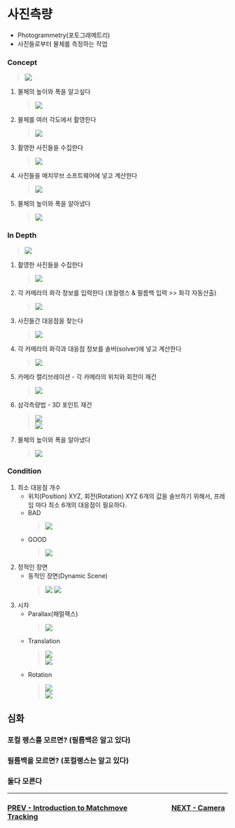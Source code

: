 # 사진측량
- Photogrammetry(포토그래메트리)
- 사진들로부터 물체를 측정하는 작업

### Concept
> ![](../img/week2/pgm_concept.png)

1. 물체의 높이와 폭을 알고싶다
    > ![](../img/week2/pgm_what_size.png)
1. 물체를 여러 각도에서 촬영한다
    > ![](../img/week2/pgm_take_photos.png)
1. 촬영한 사진들을 수집한다
    > ![](../img/week2/pgm_collected_photos.png)
1. 사진들을 매치무브 소프트웨어에 넣고 계산한다
    > ![](../img/week2/pgm_calculate.png)
1. 물체의 높이와 폭을 알아냈다
    > ![](../img/week2/pgm_survey.png)

### In Depth
> ![](../img/week2/pgm_in_depth.png)

1. 촬영한 사진들을 수집한다
    > ![](../img/week2/pgm_collected_photos.png)
1. 각 카메라의 화각 정보를 입력한다 (포컬랭스 & 필름백 입력 >> 화각 자동산출)
    > ![](../img/week2/pgm_fl_fb_aov.png)
1. 사진들간 대응점을 찾는다
    > ![](../img/week2/pgm_correspondence.png)
1. 각 카메라의 화각과 대응점 정보를 솔버(solver)에 넣고 계산한다
    > ![](../img/week2/pgm_calculate.png)
1. 카메라 캘리브레이션 - 각 카메라의 위치와 회전이 재건
    > ![](../img/week2/pgm_camera_calibration.png)
1. 삼각측량법 - 3D 포인트 재건
    > ![](../img/week2/pgm_triangulation.png)<br>
    > ![](../img/week2/pgm_triangulation_many.png)<br>
1. 물체의 높이와 폭을 알아냈다
    > ![](../img/week2/pgm_survey.png)

### Condition
1. 최소 대응점 개수
    - 위치(Position) XYZ, 회전(Rotation) XYZ 6개의 값을 솔브하기 위해서, 프레임 마다 최소 6개의 대응점이 필요하다.
    - BAD
        > ![](../img/week2/min_markers_bad_wm.gif)
    - GOOD
        > ![](../img/week2/min_markers_good_wm.gif)
1. 정적인 장면
    - 동적인 장면(Dynamic Scene)
        > ![](../img/week2/sea.gif)
        > ![](../img/week2/dynamic_scene.png)
1. 시차
    - Parallax(패럴랙스)
        > ![](../img/week2/parallax_wm.gif)
    - Translation
        > ![](../img/week2/parallax_translate_wm.gif)<br>
        > ![](../img/week2/parallax_translate_camview_wm.gif)<br>
    - Rotation
        > ![](../img/week2/parallax_rotate_wm.gif)<br>
        > ![](../img/week2/parallax_rotate_camview_wm.gif)<br>    
## 심화

### 포컬 랭스를 모르면? (필름백은 알고 있다)

### 필름백을 모르면? (포컬랭스는 알고 있다)

### 둘다 모른다

---

### [PREV - Introduction to Matchmove](./week1.md) &nbsp;&nbsp;&nbsp;&nbsp;&nbsp;&nbsp;&nbsp;&nbsp;&nbsp;&nbsp;&nbsp;&nbsp;&nbsp;&nbsp;&nbsp;&nbsp;&nbsp;&nbsp;&nbsp;&nbsp;&nbsp;&nbsp;&nbsp;&nbsp; [NEXT - Camera Tracking](./week3.md)
